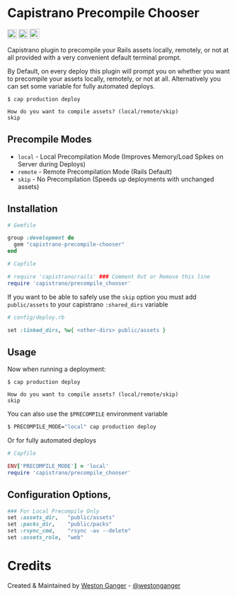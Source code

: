 # Capistrano Precompile Chooser

<a href="https://badge.fury.io/rb/capistrano-precompile-chooser" target="_blank"><img height="21" style='border:0px;height:21px;' border='0' src="https://badge.fury.io/rb/capistrano-precompile-chooser.svg" alt="Gem Version"></a>
<a href='https://rubygems.org/gems/capistrano-precompile-chooser' target='_blank'><img height='21' style='border:0px;height:21px;' src='https://img.shields.io/gem/dt/capistrano-precompile-chooser?color=brightgreen&label=Rubygems%20Downloads' border='0' alt='RubyGems Downloads' /></a>
<a href='https://ko-fi.com/A5071NK' target='_blank'><img height='22' style='border:0px;height:22px;' src='https://az743702.vo.msecnd.net/cdn/kofi1.png?v=a' border='0' alt='Buy Me a Coffee'></a>

Capistrano plugin to precompile your Rails assets locally, remotely, or not at all provided with a very convenient default terminal prompt.

By Default, on every deploy this plugin will prompt you on whether you want to precompile your assets locally, remotely, or not at all. Alternatively you can set some variable for fully automated deploys.

```
$ cap production deploy

How do you want to compile assets? (local/remote/skip)
skip
```

## Precompile Modes

- `local` - Local Precompilation Mode (Improves Memory/Load Spikes on Server during Deploys)
- `remote` - Remote Precompilation Mode (Rails Default)
- `skip` - No Precompilation (Speeds up deployments with unchanged assets)

## Installation

```ruby
# Gemfile

group :development do
  gem "capistrano-precompile-chooser"
end
```

```ruby
# Capfile

# require 'capistrano/rails' ### Comment Out or Remove this line
require 'capistrano/precompile_chooser'
```

If you want to be able to safely use the `skip` option you must add `public/assets` to your capistrano `:shared_dirs` variable

```ruby
# config/deploy.rb

set :linked_dirs, %w{ <other-dirs> public/assets }
```

## Usage

Now when running a deployment:

```
$ cap production deploy

How do you want to compile assets? (local/remote/skip)
skip
```

You can also use the `$PRECOMPILE` environment variable

```bash
$ PRECOMPILE_MODE="local" cap production deploy
```

Or for fully automated deploys

```ruby
# Capfile

ENV['PRECOMPILE_MODE'] = 'local'
require 'capistrano/precompile_chooser'
```

## Configuration Options,

```ruby
### For Local Precompile Only
set :assets_dir,   "public/assets"
set :packs_dir,    "public/packs"
set :rsync_cmd,    "rsync -av --delete"
set :assets_role,  "web"
```

# Credits

Created & Maintained by [Weston Ganger](https://westonganger.com) - [@westonganger](https://github.com/westonganger)

